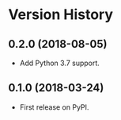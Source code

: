 # Version History

## 0.2.0 (2018-08-05)

- Add Python 3.7 support.

## 0.1.0 (2018-03-24)

- First release on PyPI.
